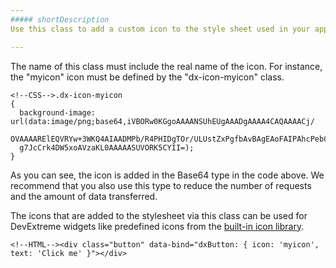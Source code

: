 ```yaml
---
##### shortDescription
Use this class to add a custom icon to the style sheet used in your application.

---
```

The name of this class must include the real name of the icon. For instance, the "myicon" icon must be defined by the "dx-icon-myicon" class.

    <!--CSS-->.dx-icon-myicon
    {
      background-image: url(data:image/png;base64,iVBORw0KGgoAAAANSUhEUgAAADgAAAA4CAQAAAACj/
      OVAAAARElEQVRYw+3WKQ4AIAADMPb/R4PHIDgTOr/ULUstZxPgfbAvBAgEAoFAIPAhcPebChAIHIKmDQgEAoFA4E/
      g7JcCrk4DW5xoAVzaKL0AAAAASUVORK5CYII=);
    }

As you can see, the icon is added in the Base64 type in the code above. We recommend that you also use this type to reduce the number of requests and the amount of data transferred.

The icons that are added to the stylesheet via this class can be used for DevExtreme widgets like predefined icons from the [built-in icon library](/concepts/60%20Themes/30%20Icon%20Library '/Documentation/Guide/Themes/Icon_Library/').

    <!--HTML--><div class="button" data-bind="dxButton: { icon: 'myicon', text: 'Click me' }"></div>